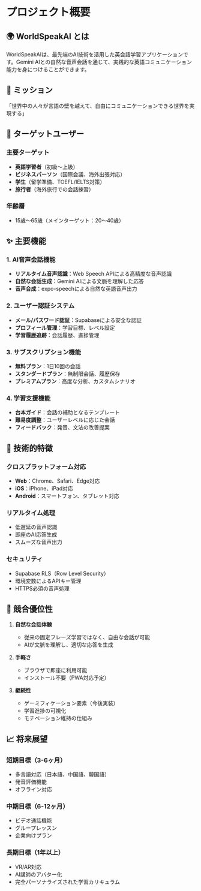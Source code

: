 # プロジェクト概要

## 🌍 WorldSpeakAI とは

WorldSpeakAIは、最先端のAI技術を活用した英会話学習アプリケーションです。Gemini AIとの自然な音声会話を通じて、実践的な英語コミュニケーション能力を身につけることができます。

## 🎯 ミッション

「世界中の人々が言語の壁を越えて、自由にコミュニケーションできる世界を実現する」

## 👥 ターゲットユーザー

### 主要ターゲット
- **英語学習者**（初級〜上級）
- **ビジネスパーソン**（国際会議、海外出張対応）
- **学生**（留学準備、TOEFL/IELTS対策）
- **旅行者**（海外旅行での会話練習）

### 年齢層
- 15歳〜65歳（メインターゲット：20〜40歳）

## ✨ 主要機能

### 1. AI音声会話機能
- **リアルタイム音声認識**：Web Speech APIによる高精度な音声認識
- **自然な会話生成**：Gemini AIによる文脈を理解した応答
- **音声合成**：expo-speechによる自然な英語音声出力

### 2. ユーザー認証システム
- **メール/パスワード認証**：Supabaseによる安全な認証
- **プロフィール管理**：学習目標、レベル設定
- **学習履歴追跡**：会話履歴、進捗管理

### 3. サブスクリプション機能
- **無料プラン**：1日10回の会話
- **スタンダードプラン**：無制限会話、履歴保存
- **プレミアムプラン**：高度な分析、カスタムシナリオ

### 4. 学習支援機能
- **台本ガイド**：会話の補助となるテンプレート
- **難易度調整**：ユーザーレベルに応じた会話
- **フィードバック**：発音、文法の改善提案

## 🔧 技術的特徴

### クロスプラットフォーム対応
- **Web**：Chrome、Safari、Edge対応
- **iOS**：iPhone、iPad対応
- **Android**：スマートフォン、タブレット対応

### リアルタイム処理
- 低遅延の音声認識
- 即座のAI応答生成
- スムーズな音声出力

### セキュリティ
- Supabase RLS（Row Level Security）
- 環境変数によるAPIキー管理
- HTTPS必須の音声処理

## 🌟 競合優位性

1. **自然な会話体験**
   - 従来の固定フレーズ学習ではなく、自由な会話が可能
   - AIが文脈を理解し、適切な応答を生成

2. **手軽さ**
   - ブラウザで即座に利用可能
   - インストール不要（PWA対応予定）

3. **継続性**
   - ゲーミフィケーション要素（今後実装）
   - 学習進捗の可視化
   - モチベーション維持の仕組み

## 📈 将来展望

### 短期目標（3-6ヶ月）
- 多言語対応（日本語、中国語、韓国語）
- 発音評価機能
- オフライン対応

### 中期目標（6-12ヶ月）
- ビデオ通話機能
- グループレッスン
- 企業向けプラン

### 長期目標（1年以上）
- VR/AR対応
- AI講師のアバター化
- 完全パーソナライズされた学習カリキュラム